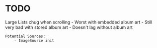 #  TODO

Large Lists chug when scrolling
    - Worst with embedded album art
    - Still very bad with stored album art
    - Doesn't lag without album art
    
    Potential Sources:
        - ImageSource init 

